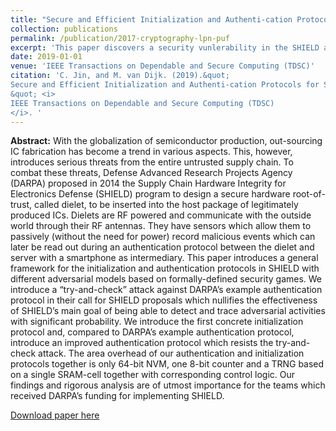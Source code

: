 ```yaml
---
title: "Secure and Efficient Initialization and Authenti-cation Protocols for SHIELD"
collection: publications
permalink: /publication/2017-cryptography-lpn-puf
excerpt: 'This paper discovers a security vunlerability in the SHIELD authentication protocol proposed by DARPA.' 
date: 2019-01-01
venue: 'IEEE Transactions on Dependable and Secure Computing (TDSC)'
citation: 'C. Jin, and M. van Dijk. (2019).&quot;
Secure and Efficient Initialization and Authenti-cation Protocols for SHIELD
&quot; <i>
IEEE Transactions on Dependable and Secure Computing (TDSC)
</i>. '
---
```


<b>Abstract:</b> With the globalization of semiconductor production, out-sourcing IC fabrication has become a trend in various aspects. This, however, introduces serious threats from the entire untrusted supply chain. To combat these threats, Defense Advanced Research Projects Agency (DARPA) proposed in 2014 the Supply Chain Hardware Integrity for Electronics Defense (SHIELD) program to design a secure hardware root-of-trust, called dielet, to be inserted into the host package of legitimately produced ICs. Dielets are RF powered and communicate with the outside world through their RF antennas. They have sensors which allow them to passively (without the need for power) record malicious events which can later be read out during an authentication protocol between the dielet and server with a smartphone as intermediary. This paper introduces a general framework for the initialization and authentication protocols in SHIELD with different adversarial models based on formally-defined security games. We introduce a “try-and-check” attack against DARPA’s example authentication protocol in their call for SHIELD proposals which nullifies the effectiveness of SHIELD’s main goal of being able to detect and trace adversarial activities with significant probability. We introduce the first concrete initialization protocol and, compared to DARPA’s example authentication protocol, introduce an improved authentication protocol which resists the try-and-check attack. The area overhead of our authentication and initialization protocols together is only 64-bit NVM, one 8-bit counter and a TRNG based on a single SRAM-cell together with corresponding control logic. Our findings and rigorous analysis are of utmost importance for the teams which received DARPA’s funding for implementing SHIELD.

[Download paper here](http://ieeexplore.ieee.org/document/7807281)